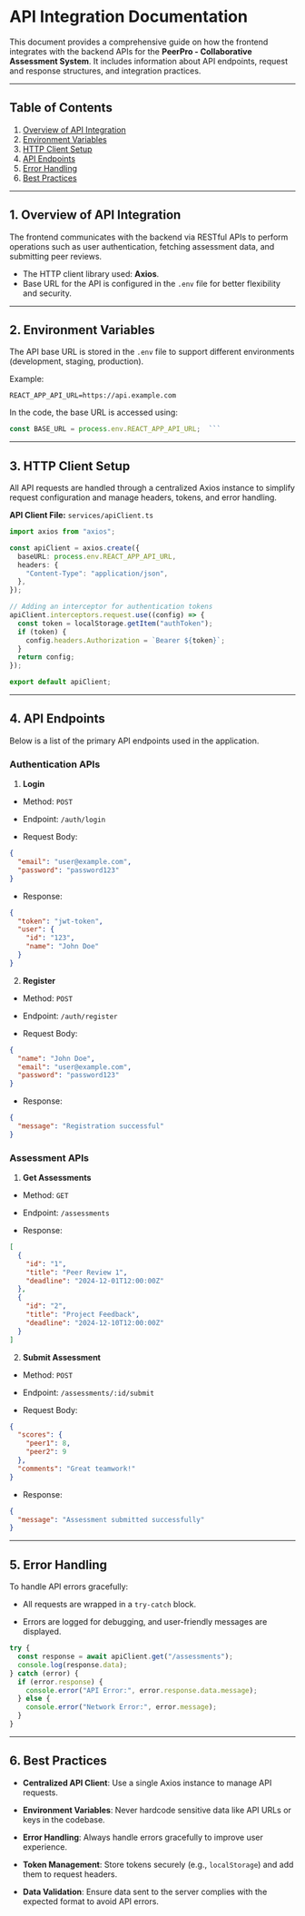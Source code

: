 # API Integration Documentation

This document provides a comprehensive guide on how the frontend integrates with the backend APIs for the **PeerPro - Collaborative Assessment System**. It includes information about API endpoints, request and response structures, and integration practices.

---

## **Table of Contents**

1. [Overview of API Integration](#1-overview-of-api-integration)
2. [Environment Variables](#2-environment-variables)
3. [HTTP Client Setup](#3-http-client-setup)
4. [API Endpoints](#4-api-endpoints)
5. [Error Handling](#5-error-handling)
6. [Best Practices](#6-best-practices)

---

## **1. Overview of API Integration**

The frontend communicates with the backend via RESTful APIs to perform operations such as user authentication, fetching assessment data, and submitting peer reviews.

- The HTTP client library used: **Axios**.
- Base URL for the API is configured in the `.env` file for better flexibility and security.

---

## **2. Environment Variables**

The API base URL is stored in the `.env` file to support different environments (development, staging, production).

Example:

```env
REACT_APP_API_URL=https://api.example.com
```

In the code, the base URL is accessed using:

````javascript
const BASE_URL = process.env.REACT_APP_API_URL;  ```
````

---

## **3. HTTP Client Setup**

All API requests are handled through a centralized Axios instance to simplify request configuration and manage headers, tokens, and error handling.

**API Client File:** `services/apiClient.ts`

```typescript
import axios from "axios";

const apiClient = axios.create({
  baseURL: process.env.REACT_APP_API_URL,
  headers: {
    "Content-Type": "application/json",
  },
});

// Adding an interceptor for authentication tokens
apiClient.interceptors.request.use((config) => {
  const token = localStorage.getItem("authToken");
  if (token) {
    config.headers.Authorization = `Bearer ${token}`;
  }
  return config;
});

export default apiClient;
```

---

## **4. API Endpoints**

Below is a list of the primary API endpoints used in the application.

### **Authentication APIs**

1. **Login**

- Method: `POST`

- Endpoint: `/auth/login`

- Request Body:

```json
{
  "email": "user@example.com",
  "password": "password123"
}
```

- Response:

```json
{
  "token": "jwt-token",
  "user": {
    "id": "123",
    "name": "John Doe"
  }
}
```

2. **Register**

- Method: `POST`

- Endpoint: `/auth/register`

- Request Body:

```json
{
  "name": "John Doe",
  "email": "user@example.com",
  "password": "password123"
}
```

- Response:

```json
{
  "message": "Registration successful"
}
```

### **Assessment APIs**

1. **Get Assessments**

- Method: `GET`

- Endpoint: `/assessments
`
- Response:

```json
[
  {
    "id": "1",
    "title": "Peer Review 1",
    "deadline": "2024-12-01T12:00:00Z"
  },
  {
    "id": "2",
    "title": "Project Feedback",
    "deadline": "2024-12-10T12:00:00Z"
  }
]
```

2. **Submit Assessment**

- Method: `POST`

- Endpoint: `/assessments/:id/submit`

- Request Body:

```json
{
  "scores": {
    "peer1": 8,
    "peer2": 9
  },
  "comments": "Great teamwork!"
}
```

- Response:

```json
{
  "message": "Assessment submitted successfully"
}
```

---

## **5. Error Handling**

To handle API errors gracefully:

- All requests are wrapped in a `try-catch` block.

- Errors are logged for debugging, and user-friendly messages are displayed.

```typescript
try {
  const response = await apiClient.get("/assessments");
  console.log(response.data);
} catch (error) {
  if (error.response) {
    console.error("API Error:", error.response.data.message);
  } else {
    console.error("Network Error:", error.message);
  }
}
```

---

## **6. Best Practices**

- **Centralized API Client**: Use a single Axios instance to manage API requests.

- **Environment Variables**: Never hardcode sensitive data like API URLs or keys in the codebase.

- **Error Handling**: Always handle errors gracefully to improve user experience.

- **Token Management**: Store tokens securely (e.g., `localStorage`) and add them to request headers.

- **Data Validation**: Ensure data sent to the server complies with the expected format to avoid API errors.
